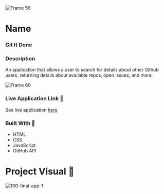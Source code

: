 

![Frame 58](https://user-images.githubusercontent.com/77648727/110423056-400b7400-8055-11eb-86a6-4bd3f52c85bc.png)

# Name  
### Git It Done   

### Description
An application that allows a user to search for details about other Github users, returning details about available repos, open issues, and more.

![Frame 60](https://user-images.githubusercontent.com/77648727/110560471-e8bfdf00-80fa-11eb-8dde-2dd2b083bddf.png)

### Live Application Link :eyes:
See live application [here](https://sarahdurks.github.io/git-it-done/)


### Built With :toolbox: 
- HTML
- CSS
- JavaScript
- GitHub API

# Project Visual :metal:
![100-final-app-1](https://user-images.githubusercontent.com/77648727/110562080-b82d7480-80fd-11eb-8612-54c62db3d695.jpg)

